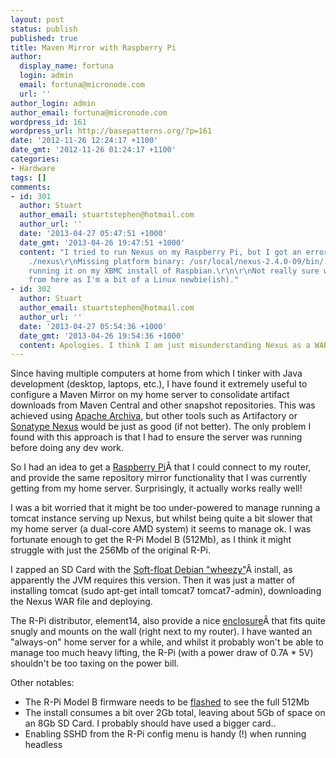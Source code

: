 ```yaml
---
layout: post
status: publish
published: true
title: Maven Mirror with Raspberry Pi
author:
  display_name: fortuna
  login: admin
  email: fortuna@micronode.com
  url: ''
author_login: admin
author_email: fortuna@micronode.com
wordpress_id: 161
wordpress_url: http://basepatterns.org/?p=161
date: '2012-11-26 12:24:17 +1100'
date_gmt: '2012-11-26 01:24:17 +1100'
categories:
- Hardware
tags: []
comments:
- id: 301
  author: Stuart
  author_email: stuartstephen@hotmail.com
  author_url: ''
  date: '2013-04-27 05:47:51 +1000'
  date_gmt: '2013-04-26 19:47:51 +1000'
  content: "I tried to run Nexus on my Raspberry Pi, but I got an error:\r\n\r\nroot@raspbmc:/usr/local/nexus/bin#
    ./nexus\r\nMissing platform binary: /usr/local/nexus-2.4.0-09/bin/../bin/jsw/linux-armv6l-32/wrapper\r\n\r\nI'm
    running it on my XBMC install of Raspbian.\r\n\r\nNot really sure where to go
    from here as I'm a bit of a Linux newbie(ish)."
- id: 302
  author: Stuart
  author_email: stuartstephen@hotmail.com
  author_url: ''
  date: '2013-04-27 05:54:36 +1000'
  date_gmt: '2013-04-26 19:54:36 +1000'
  content: Apologies. I think I am just misunderstanding Nexus as a WAR application.
---
```

<p>Since having multiple computers at home from which I tinker with Java development (desktop, laptops, etc.), I have found it extremely useful to configure a Maven Mirror on my home server to consolidate artifact downloads from Maven Central and other snapshot repositories. This was achieved using <a href="http://archiva.apache.org" target="_blank">Apache Archiva</a>, but other tools such as Artifactory or <a href="http://www.sonatype.org/nexus" target="_blank">Sonatype Nexus</a> would be just as good (if not better). The only problem I found with this approach is that I had to ensure the server was running before doing any dev work.</p>
<p>So I had an idea to get a <a href="http://raspberrypi.org" target="_blank">Raspberry Pi</a>&Acirc;&nbsp;that I could connect to my router, and provide the same repository mirror functionality that I was currently getting from my home server. Surprisingly, it actually works really well!</p>
<p>I was a bit worried that it might be too under-powered to manage running a tomcat instance serving up Nexus, but whilst being quite a bit slower that my home server (a dual-core AMD system) it seems to manage ok. I was fortunate enough to get the R-Pi Model B (512Mb), as I think it might struggle with just the 256Mb of the original R-Pi.</p>
<p>I zapped an SD Card with the <a href="http://www.raspberrypi.org/downloads" target="_blank">Soft-float Debian "wheezy"</a>&Acirc;&nbsp;install, as apparently the JVM requires this version. Then it was just a matter of installing tomcat (sudo apt-get intall tomcat7 tomcat7-admin), downloading the Nexus WAR file and deploying.</p>
<p>The R-Pi distributor, element14, also provide a nice <a href="http://au.element14.com/jsp/search/productListing.jsp?SKUS=2113799,2113798&amp;COM=rasp-accessory-group" target="_blank">enclosure</a>&Acirc;&nbsp;that fits quite snugly and mounts on the wall (right next to my router). I have wanted an "always-on" home server for a while, and whilst it probably won't be able to manage too much heavy lifting, the R-Pi (with a power draw of 0.7A * 5V) shouldn't be too taxing on the power bill.</p>
<p>Other notables:</p>
<ul>
<li>The R-Pi Model B firmware needs to be <a href="https://github.com/Hexxeh/rpi-update/" target="_blank">flashed</a> to see the full 512Mb</li>
<li>The install consumes a bit over 2Gb total, leaving about 5Gb of space on an 8Gb SD Card. I probably should have used a bigger card..</li>
<li>Enabling SSHD from the R-Pi config menu is handy (!) when running headless</li><br />
</ul></p>
